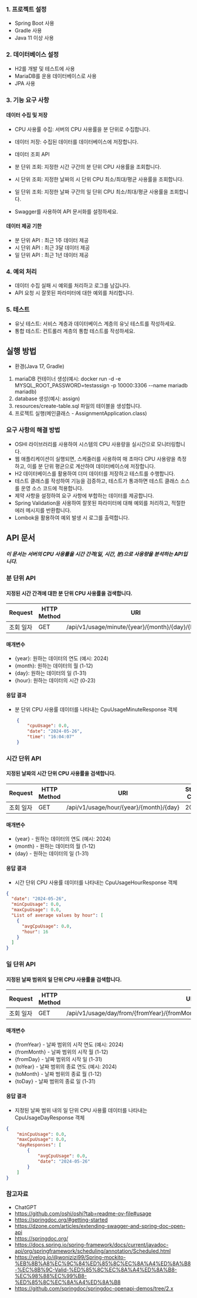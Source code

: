 ### 1. 프로젝트 설정

* Spring Boot 사용
* Gradle 사용
* Java 11 이상 사용

### 2. 데이터베이스 설정

* H2를 개발 및 테스트에 사용
* MariaDB를 운용 데이터베이스로 사용
* JPA 사용

### 3. 기능 요구 사항

#### 데이터 수집 및 저장

* CPU 사용률 수집: 서버의 CPU 사용률을 분 단위로 수집합니다.
* 데이터 저장: 수집된 데이터를 데이터베이스에 저장합니다.
* 데이터 조회 API

* 분 단위 조회: 지정한 시간 구간의 분 단위 CPU 사용률을 조회합니다.
* 시 단위 조회: 지정한 날짜의 시  단위 CPU 최소/최대/평균 사용률을 조회합니다.
* 일 단위 조회: 지정한 날짜 구간의 일  단위 CPU 최소/최대/평균 사용률을 조회합니다.
* Swagger를 사용하여 API 문서화를 설정하세요.

#### 데이터 제공 기한

* 분 단위 API : 최근 1주 데이터 제공
* 시 단위 API : 최근 3달 데이터 제공
* 일 단위 API : 최근 1년 데이터 제공

### 4. 예외 처리

* 데이터 수집 실패 시 예외를 처리하고 로그를 남깁니다.
* API 요청 시 잘못된 파라미터에 대한 예외를 처리합니다.

### 5. 테스트

* 유닛 테스트: 서비스 계층과 데이터베이스 계층의 유닛 테스트를 작성하세요.
* 통합 테스트: 컨트롤러 계층의 통합 테스트를 작성하세요.

## 실행 방법
* 환경(Java 17, Gradle)
1. mariaDB 컨테이너 생성(예시: docker run -d -e MYSQL_ROOT_PASSWORD=testassign -p 10000:3306 --name mariadb mariadb)
2. database 생성(예시: assign)
3. resources/create-table.sql 파일의 테이블을 생성합니다.
4. 프로젝트 실행(메인클래스 - AssignmentApplication.class)


### 요구 사항의 해결 방법
* OSHI 라이브러리를 사용하여 시스템의 CPU 사용량을 실시간으로 모니터링합니다.
* 웹 애플리케이션이 실행되면, 스케줄러를 사용하여 매 초마다 CPU 사용량을 측정하고, 
이를 분 단위 평균으로 계산하여 데이터베이스에 저장합니다.
* H2 데이터베이스를 활용하여 더미 데이터를 저장하고 테스트를 수행합니다.
* 테스트 클래스를 작성하여 기능을 검증하고, 테스트가 
통과하면 테스트 클래스 소스를 운영 소스 코드에 적용합니다.
* 제약 사항을 설정하여 요구 사항에 부합하는 데이터를 제공합니다.
* Spring Validation을 사용하여 잘못된 파라미터에 대해 예외를 처리하고, 적절한 에러 메시지를 반환합니다.
* Lombok을 활용하여 예외 발생 시 로그를 출력합니다.

## API 문서
##### 이 문서는 서버의 CPU 사용률을 시간 간격(일, 시간, 분)으로 사용량을 분석하는 API입니다.

### 분 단위 API
#### 지정된 시간 간격에 대한 분 단위 CPU 사용률을 검색합니다.

| Request | HTTP Method | URI                                              | Status Code    |
|------|-----|--------------------------------------------------|----------------|
|조회 일자 | GET| /api/v1/usage/minute/{year}/{month}/{day}/{hour} | 200            |
#### 매개변수
* {year}: 원하는 데이터의 연도 (예시: 2024)
* {month}: 원하는 데이터의 월 (1-12)
* {day}: 원하는 데이터의 일 (1-31)
* {hour}: 원하는 데이터의 시간 (0-23)

#### 응답 결과
* 분 단위 CPU 사용률 데이터를 나타내는 CpuUsageMinuteResponse 객체
```json
    {
        "cpuUsage": 0.0,
        "date": "2024-05-26",
        "time": "16:04:07"
    }
```
### 시간 단위 API
#### 지정된 날짜의 시간 단위 CPU 사용률을 검색합니다.

| Request | HTTP Method | URI                                              | Status Code    |
|------|-----|--------------------------------------------------|----------------|
|조회 일자 | GET| /api/v1/usage/hour/{year}/{month}/{day} | 200            |

#### 매개변수
* {year} - 원하는 데이터의 연도 (예시: 2024)
* {month} - 원하는 데이터의 월 (1-12)
* {day} - 원하는 데이터의 일 (1-31)

#### 응답 결과
- 시간 단위 CPU 사용률 데이터를 나타내는 CpuUsageHourResponse 객체
```json
{
  "date": "2024-05-26",
  "minCpuUsage": 0.0,
  "maxCpuUsage": 0.0,
  "List of average values by hour": [
    {
      "avgCpuUsage": 0.0,
      "hour": 16
    }
  ]
}
```

### 일 단위 API
#### 지정된 날짜 범위의 일 단위 CPU 사용률을 검색합니다.


| Request | HTTP Method | URI                                              | Status Code    |
|------|-----|--------------------------------------------------|----------------|
|조회 일자 | GET| /api/v1/usage/day/from/{fromYear}/{fromMonth}/{fromDay}/to/{toYear}/{toMonth}/{toDay} | 200            |


#### 매개변수
* {fromYear} - 날짜 범위의 시작 연도 (예시: 2024)
* {fromMonth} - 날짜 범위의 시작 월 (1-12)
* {fromDay} - 날짜 범위의 시작 일 (1-31)
* {toYear} - 날짜 범위의 종료 연도 (예시: 2024)
* {toMonth} - 날짜 범위의 종료 월 (1-12)
* {toDay} - 날짜 범위의 종료 일 (1-31)

#### 응답 결과
* 지정된 날짜 범위 내의 일 단위 CPU 사용률 데이터를 나타내는 CpuUsageDayResponse 객체
```json
{
    "minCpuUsage": 0.0,
    "maxCpuUsage": 0.0,
    "dayResponses": [
        {
            "avgCpuUsage": 0.0,
            "date": "2024-05-26"
        }
    ]
}
```

### 참고자료
* ChatGPT
* https://github.com/oshi/oshi?tab=readme-ov-file#usage
* https://springdoc.org/#getting-started
* https://dzone.com/articles/extending-swagger-and-spring-doc-open-api
* https://springdoc.org/
* https://docs.spring.io/spring-framework/docs/current/javadoc-api/org/springframework/scheduling/annotation/Scheduled.html
* https://velog.io/@wonizizi99/Spring-mockito-%EB%8B%A8%EC%9C%84%ED%85%8C%EC%8A%A4%ED%8A%B8-%EC%8B%9C-Valid-%ED%85%8C%EC%8A%A4%ED%8A%B8-%EC%98%88%EC%99%B8-%ED%85%8C%EC%8A%A4%ED%8A%B8
* https://github.com/springdoc/springdoc-openapi-demos/tree/2.x